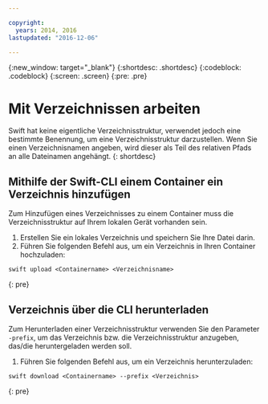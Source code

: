 ```yaml
---

copyright:
  years: 2014, 2016
lastupdated: "2016-12-06"

---
```

{:new_window: target="_blank"}
{:shortdesc: .shortdesc}
{:codeblock: .codeblock}
{:screen: .screen}
{:pre: .pre}

# Mit Verzeichnissen arbeiten

Swift hat keine eigentliche Verzeichnisstruktur, verwendet jedoch eine bestimmte Benennung, um eine Verzeichnisstruktur darzustellen. Wenn Sie einen Verzeichnisnamen angeben, wird dieser als Teil des relativen Pfads an alle Dateinamen angehängt. {: shortdesc}

## Mithilfe der Swift-CLI einem Container ein Verzeichnis hinzufügen

Zum Hinzufügen eines Verzeichnisses zu einem Container muss die Verzeichnisstruktur auf Ihrem lokalen Gerät vorhanden sein. 

1. Erstellen Sie ein lokales Verzeichnis und speichern Sie Ihre Datei darin.
2. Führen Sie folgenden Befehl aus, um ein Verzeichnis in Ihren Container hochzuladen:
```
swift upload <Containername> <Verzeichnisname>
```
{: pre}

## Verzeichnis über die CLI herunterladen
Zum Herunterladen einer Verzeichnisstruktur verwenden Sie den Parameter `-prefix`, um das Verzeichnis bzw. die Verzeichnisstruktur anzugeben, das/die heruntergeladen werden soll.

1. Führen Sie folgenden Befehl aus, um ein Verzeichnis herunterzuladen:
```
swift download <Containername> --prefix <Verzeichnis>
```
{: pre}
